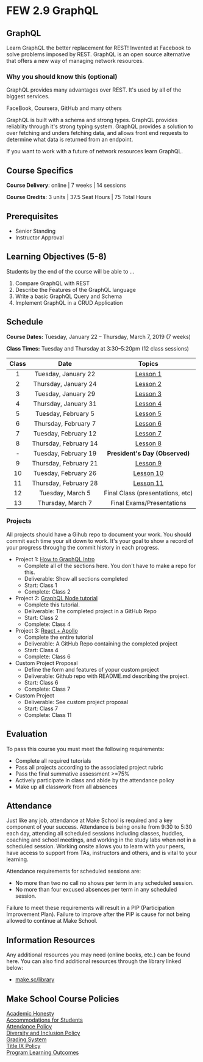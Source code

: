 # FEW 2.9 GraphQL

## GraphQL

Learn GraphQL the better replacement for REST! Invented at Facebook to solve problems imposed by REST. GraphQL is an open source alternative that offers a new way of managing network resources. 

### Why you should know this (optional)

GraphQL provides many advantages over REST. It's used by all of the biggest services. 

FaceBook, Coursera, GitHub and many others 

GraphQL is built with a schema and strong types. GraphQL provides reliablity through it's strong typing system. GraphQL provides a solution to over fetching and unders fetching data, and allows front end requests to determine what data is returned from an endpoint. 

If you want to work with a future of network resources learn GraphQL. 

## Course Specifics

**Course Delivery**: online | 7 weeks | 14 sessions

**Course Credits**: 3 units | 37.5 Seat Hours | 75 Total Hours

## Prerequisites  

- Senior Standing
- Instructor Approval

## Learning Objectives (5-8)

Students by the end of the course will be able to ...

1. Compare GraphQL with REST
1. Describe the Features of the GraphQL language
1. Write a basic GraphQL Query and Schema
1. Implement GraphQL in a CRUD Application



## Schedule

**Course Dates:** Tuesday, January 22 – Thursday, March 7, 2019 (7 weeks)

**Class Times:** Tuesday and Thursday at 3:30–5:20pm (12 class sessions)

| Class |          Date          |                 Topics                  |
|:-----:|:----------------------:|:---------------------------------------:|
|  1 |  Tuesday, January 22              | [Lesson 1] |
|  2 | Thursday, January 24             | [Lesson 2] |
|  3 |  Tuesday, January 29             | [Lesson 3] |
|  4 | Thursday, January 31             | [Lesson 4] |
|  5 |  Tuesday, February 5             | [Lesson 5] |
|  6 | Thursday, February 7             | [Lesson 6] |
|  7 |  Tuesday, February 12             | [Lesson 7] |
|  8 | Thursday, February 14             | [Lesson 8] |
|  - |  Tuesday, February 19             | **President's Day (Observed)** |
|  9 | Thursday, February 21             | [Lesson 9] |
|  10 |  Tuesday, February 26             | [Lesson 10] |
|  11 | Thursday, February 28             | [Lesson 11] |
|  12 |  Tuesday, March 5             | Final Class (presentations, etc) |
|  13 | Thursday, March 7             | Final Exams/Presentations |

[Lesson 1]: Lessons/Lesson1.md
[Lesson 2]: Lessons/Lesson2.md
[Lesson 3]: Lessons/Lesson3.md
[Lesson 4]: Lessons/Lesson4.md
[Lesson 5]: Lessons/Lesson5.md
[Lesson 6]: Lessons/Lesson6.md
[Lesson 7]: Lessons/Lesson7.md
[Lesson 8]: Lessons/Lesson8.md
[Lesson 9]: Lessons/Lesson9.md
[Lesson 10]: Lessons/Lesson10.md
[Lesson 11]: Lessons/Lesson11.md
[Lesson 12]: Lessons/Lesson12.md


### Projects

All projects should have a Gihub repo to document your work. You should commit each time your sit down to work. It's your goal to show a record of your progress throughg the commit history in each progress.

- Project 1: [How to GraphQL Intro](https://www.howtographql.com/basics/0-introduction/)
	- Complete all of the sections here. You don't have to make a repo for this. 
	- Deliverable: Show all sections completed
	- Start: Class 1 
	- Complete: Class 2
- Project 2: [GraphQL Node tutorial](https://www.howtographql.com/graphql-js/0-introduction/)
	- Complete this tutorial. 
	- Deliverable: The completed project in a GitHub Repo
	- Start: Class 2
	- Complete: Class 4
- Project 3: [React + Apollo](https://www.howtographql.com/react-apollo/0-introduction/)
	- Complete the entire tutorial
	- Deliverable: A GitHub Repo containing the completed project
	- Start: Class 4
	- Complete: Class 6
- Custom Project Proposal
	- Define the form and features of yopur custom project
	- Deliverable: Github repo with README.md describing the project. 
	- Start: Class 6
	- Complete: Class 7
- Custom Project 
	- Deliverable: See custom project proposal
	- Start: Class 7
	- Complete: Class 11

## Evaluation
To pass this course you must meet the following requirements:

- Complete all required tutorials 
- Pass all projects according to the associated project rubric
- Pass the final summative assessment >=75%
- Actively participate in class and abide by the attendance policy
- Make up all classwork from all absences

## Attendance
Just like any job, attendance at Make School is required and a key component of your success. Attendance is being onsite from 9:30 to 5:30 each day, attending all scheduled sessions including classes, huddles, coaching and school meetings, and working in the study labs when not in a scheduled session. Working onsite allows you to learn with your peers, have access to support from TAs, instructors and others, and is vital to your learning.

Attendance requirements for scheduled sessions are:
- No more than two no call no shows per term in any scheduled session.
- No more than four excused absences per term in any scheduled session.

Failure to meet these requirements will result in a PIP (Participation Improvement Plan).  Failure to improve after the PIP is cause for not being allowed to continue at Make School. 

##  Information Resources

Any additional resources you may need (online books, etc.) can be found here. You can also find additional resources through the library linked below:

- [make.sc/library](http://make.sc/library)

## Make School Course Policies

[Academic Honesty](https://make.sc/academic-honesty)<br>
[Accommodations for Students](https://make.sc/accommodations-for-students)<br>
[Attendance Policy](https://make.sc/attendance-policy)  
[Diversity and Inclusion Policy](https://make.sc/diversity-and-inclusion-policy)<br>
[Grading System](https://make.sc/grading-system)
<br>
[Title IX Policy](https://make.sc/title-ix-policy)<br>
[Program Learning Outcomes](https://make.sc/program-learning-outcomes)
